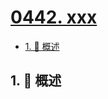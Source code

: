 # [0442. xxx](https://github.com/Tdahuyou/TNotes.leetcode/tree/main/notes/0442.%20xxx)

<!-- region:toc -->

- [1. 📝 概述](#1--概述)

<!-- endregion:toc -->

## 1. 📝 概述
